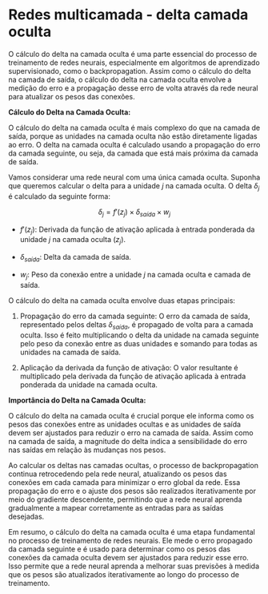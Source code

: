 # Redes multicamada - delta camada oculta

O cálculo do delta na camada oculta é uma parte essencial do processo de treinamento de redes neurais, especialmente em algoritmos de aprendizado supervisionado, como o backpropagation. Assim como o cálculo do delta na camada de saída, o cálculo do delta na camada oculta envolve a medição do erro e a propagação desse erro de volta através da rede neural para atualizar os pesos das conexões.

**Cálculo do Delta na Camada Oculta:**

O cálculo do delta na camada oculta é mais complexo do que na camada de saída, porque as unidades na camada oculta não estão diretamente ligadas ao erro. O delta na camada oculta é calculado usando a propagação do erro da camada seguinte, ou seja, da camada que está mais próxima da camada de saída.

Vamos considerar uma rede neural com uma única camada oculta. Suponha que queremos calcular o delta para a unidade $j$ na camada oculta. O delta $\delta_j$ é calculado da seguinte forma:

$$
\delta_j = f'(z_j) \times \delta_{saída} \times w_{j}
$$

- $f'(z_j)$: Derivada da função de ativação aplicada à entrada ponderada da unidade $j$ na camada oculta ($z_j$).

- $\delta_{saída}$: Delta da camada de saída.

- $w_{j}$: Peso da conexão entre a unidade $j$ na camada oculta e camada de saída.

O cálculo do delta na camada oculta envolve duas etapas principais:

1. Propagação do erro da camada seguinte: O erro da camada de saída, representado pelos deltas $\delta_{saída}$, é propagado de volta para a camada oculta. Isso é feito multiplicando o delta da unidade na camada seguinte pelo peso da conexão entre as duas unidades e somando para todas as unidades na camada de saída.

2. Aplicação da derivada da função de ativação: O valor resultante é multiplicado pela derivada da função de ativação aplicada à entrada ponderada da unidade na camada oculta.

**Importância do Delta na Camada Oculta:**

O cálculo do delta na camada oculta é crucial porque ele informa como os pesos das conexões entre as unidades ocultas e as unidades de saída devem ser ajustados para reduzir o erro na camada de saída. Assim como na camada de saída, a magnitude do delta indica a sensibilidade do erro nas saídas em relação às mudanças nos pesos.

Ao calcular os deltas nas camadas ocultas, o processo de backpropagation continua retrocedendo pela rede neural, atualizando os pesos das conexões em cada camada para minimizar o erro global da rede. Essa propagação do erro e o ajuste dos pesos são realizados iterativamente por meio do gradiente descendente, permitindo que a rede neural aprenda gradualmente a mapear corretamente as entradas para as saídas desejadas.

Em resumo, o cálculo do delta na camada oculta é uma etapa fundamental no processo de treinamento de redes neurais. Ele mede o erro propagado da camada seguinte e é usado para determinar como os pesos das conexões da camada oculta devem ser ajustados para reduzir esse erro. Isso permite que a rede neural aprenda a melhorar suas previsões à medida que os pesos são atualizados iterativamente ao longo do processo de treinamento.
